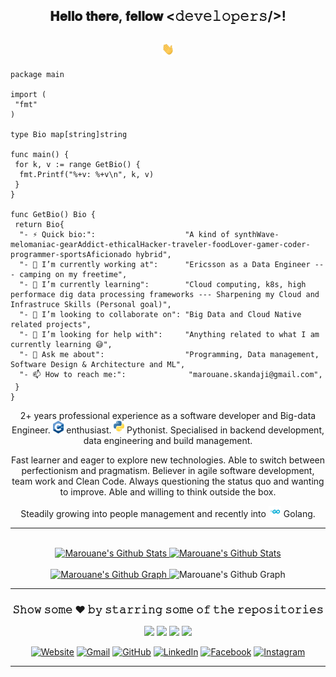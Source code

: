 <div align="center">
<h2> 𝐇𝐞𝐥𝐥𝐨 𝐭𝐡𝐞𝐫𝐞, 𝐟𝐞𝐥𝐥𝐨𝐰 <𝚍𝚎𝚟𝚎𝚕𝚘𝚙𝚎𝚛𝚜/>!</h2>
<h2><img src="https://github.com/ABSphreak/ABSphreak/blob/master/gifs/Hi.gif" width="20px"></h2>
</div>

```golang
package main

import (
 "fmt"
)

type Bio map[string]string

func main() {
 for k, v := range GetBio() {
  fmt.Printf("%+v: %+v\n", k, v)
 }
}

func GetBio() Bio {
 return Bio{
  "- ⚡ Quick bio:":                    "A kind of synthWave-melomaniac-gearAddict-ethicalHacker-traveler-foodLover-gamer-coder-programmer-sportsAficionado hybrid",
  "- 🔭 I’m currently working at":      "Ericsson as a Data Engineer --- camping on my freetime",
  "- 🌱 I’m currently learning":        "Cloud computing, k8s, high performace dig data processing frameworks --- Sharpening my Cloud and Infrastruce Skills (Personal goal)",
  "- 👯 I’m looking to collaborate on": "Big Data and Cloud Native related projects",
  "- 🤔 I’m looking for help with":     "Anything related to what I am currently learning 😅",
  "- 💬 Ask me about":                  "Programming, Data management, Software Design & Architecture and ML",
  "- 📫 How to reach me:":              "marouane.skandaji@gmail.com",
 }
}
```

<div align="center">

2+ years professional experience as a software developer and Big-data Engineer. <img src="https://raw.githubusercontent.com/marouenes/marouenes/main/img/cplusplus.svg" alt="" height="20"> enthusiast. <img src="https://raw.githubusercontent.com/marouenes/marouenes/main/img/python.svg" alt="" height="20"> Pythonist. Specialised in backend development, data engineering and build management.

Fast learner and eager to explore new technologies. Able to switch between perfectionism and pragmatism. Believer in agile software development, team work and Clean Code. Always questioning the status quo and wanting to improve. Able and willing to think outside the box.

Steadily growing into people management and recently into <img src="https://raw.githubusercontent.com/marouenes/marouenes/main/img/golang.svg" alt="" width="20" height="=20"> Golang.

<!--
<img align="center" src="https://github-readme-stats.vercel.app/api?username=marouenes&include_all_commits=true&count_private=true&show_icons=true&line_height=20&title_color=7A7ADB&icon_color=2234AE&text_color=D3D3D3&bg_color=0,000000,130F40" alt="Marouane's Github Stats">

<br>
</br>
-->
---

<br>

<!-- ![Marouane's Stats](https://github-readme-stats.vercel.app/api?username=marouenes&show_icons=true&locale=en&theme=react) -->
<a href="https://github.com/marouenes#gh-light-mode-only">
  <img src="https://github-readme-stats.vercel.app/api?username=marouenes&show_icons=true&locale=en&theme=react#gh-light-mode-only" alt="Marouane's Github Stats">
</a>

<a href="https://github.com/marouenes#gh-dark-mode-only">
  <img src="https://github-readme-stats.vercel.app/api?username=marouenes&show_icons=true&locale=en&theme=react#gh-dark-mode-only" alt="Marouane's Github Stats">
</a>

</br>

<br>

<!-- ![𝚐𝚒𝚝𝚑𝚞𝚋 𝚐𝚛𝚊𝚙𝚑](https://activity-graph.herokuapp.com/graph?username=marouenes&theme=react-dark&hide_border=true&area=true) -->

<a href="https://github.com/marouenes#gh-light-mode-only">
  <img src="https://activity-graph.herokuapp.com/graph?username=marouenes&theme=react-dark&hide_border=true&area=true#gh-light-mode-only" alt="Marouane's Github Graph">
</a>

<a href="https://github.com/marouenes#gh-dark-mode-only">
</a>
  <img src="https://activity-graph.herokuapp.com/graph?username=marouenes&theme=react-dark&hide_border=true&area=true#gh-dark-mode-only" alt="Marouane's Github Graph">

<br/>

---

### 𝚂𝚑𝚘𝚠 𝚜𝚘𝚖𝚎 ❤️ 𝚋𝚢 𝚜𝚝𝚊𝚛𝚛𝚒𝚗𝚐 𝚜𝚘𝚖𝚎 𝚘𝚏 𝚝𝚑𝚎 𝚛𝚎𝚙𝚘𝚜𝚒𝚝𝚘𝚛𝚒𝚎𝚜

<p>
  <a href="#"><img src="https://img.shields.io/badge/python-Lover-_.svg?logo=python"></a>
  <a href="#"><img src="https://img.shields.io/badge/Apache-Enthusiast-_.svg?logo=apache"></a>
  <a href="#"><img src="https://img.shields.io/badge/TDD-Advocate-_.svg"></a>
  <a href="#"><img src="https://img.shields.io/badge/Clean%20Code-Evangelist-_.svg"></a>
</p>

<p align="center">
  <a href="https://marouenes.github.io/"><img src="https://img.icons8.com/bubbles/50/000000/web.png" alt="Website"/></a>
 <a href="mailto:marouane.skandaji@gmail.com"><img src="https://img.icons8.com/bubbles/50/000000/gmail.png" alt="Gmail"/></a>
 <a href="https://github.com/marouenes"><img src="https://img.icons8.com/bubbles/50/000000/github.png" alt="GitHub"/></a>
 <a href="https://linkedin.com/in/marouane-skandaji"><img src="https://img.icons8.com/bubbles/50/000000/linkedin.png" alt="LinkedIn"/></a>
 <a href="https://www.facebook.com/MarouaneSkandaji"><img src="https://img.icons8.com/bubbles/50/000000/facebook-new.png" alt="Facebook"/></a>
 <a href="https://instagram.com/skandaji_"><img src="https://img.icons8.com/bubbles/50/000000/instagram.png" alt="Instagram"/></a>
</p>

<hr>

</div>
